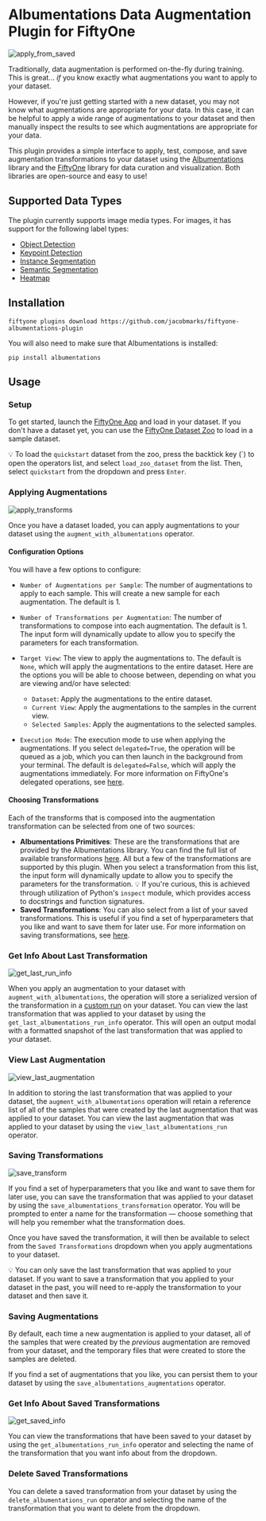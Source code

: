 # Albumentations Data Augmentation Plugin for FiftyOne

![apply_from_saved](https://github.com/jacobmarks/fiftyone-albumentations-plugin/assets/12500356/bd2014be-bec0-4f4d-a0bd-6709921b5bb9)

Traditionally, data augmentation is performed on-the-fly during training. This is great... *if* you know exactly what augmentations you want to apply to your dataset. 

However, if you're just getting started with a new dataset, you may not know what augmentations are appropriate for your data. In this case, it can be helpful to apply a wide range of augmentations to your dataset and then manually inspect the results to see which augmentations are appropriate for your data.

This plugin provides a simple interface to apply, test, compose, and save augmentation transformations to your dataset using the [Albumentations](https://albumentations.ai/docs/) library and the [FiftyOne](https://voxel51.com/docs/fiftyone/) library for data curation and visualization. Both libraries are open-source and easy to use!

## Supported Data Types

The plugin currently supports image media types. For images, it has support for the following label types:

- [Object Detection](https://docs.voxel51.com/user_guide/using_datasets.html#object-detection)
- [Keypoint Detection](https://docs.voxel51.com/user_guide/using_datasets.html#keypoints)
- [Instance Segmentation](https://docs.voxel51.com/user_guide/using_datasets.html#instance-segmentations)
- [Semantic Segmentation](https://docs.voxel51.com/user_guide/using_datasets.html#semantic-segmentation)
- [Heatmap](https://docs.voxel51.com/user_guide/using_datasets.html#heatmaps)

## Installation

```shell
fiftyone plugins download https://github.com/jacobmarks/fiftyone-albumentations-plugin
```

You will also need to make sure that Albumentations is installed:

```shell
pip install albumentations
```


## Usage

### Setup

To get started, launch the [FiftyOne App](https://docs.voxel51.com/user_guide/app.html) and load in your dataset. If you don't have a dataset yet, you can use the [FiftyOne Dataset Zoo](https://docs.voxel51.com/user_guide/dataset_zoo/index.html) to load in a sample dataset. 

💡 To load the `quickstart` dataset from the zoo, press the backtick key (\`) to open the operators list, and select `load_zoo_dataset` from the list. Then, select `quickstart` from the dropdown and press `Enter`.

### Applying Augmentations

![apply_transforms](https://github.com/jacobmarks/fiftyone-albumentations-plugin/assets/12500356/9ce12235-1043-4ff9-b9c4-0d2d050073e5)


Once you have a dataset loaded, you can apply augmentations to your dataset using the `augment_with_albumentations` operator. 

#### Configuration Options

You will have a few options to configure:

- `Number of Augmentations per Sample`: The number of augmentations to apply to each sample. This will create a new sample for each augmentation. The default is 1.
- `Number of Transformations per Augmentation`: The number of transformations to compose into each augmentation. The default is 1. 
The input form will dynamically update to allow you to specify the parameters for each transformation.
- `Target View`: The view to apply the augmentations to. The default is `None`, which will apply the augmentations to the entire dataset. Here are the options you will be able to choose between, depending on what you are viewing and/or have selected:

    - `Dataset`: Apply the augmentations to the entire dataset.
    - `Current View`: Apply the augmentations to the samples in the current view.
    - `Selected Samples`: Apply the augmentations to the selected samples.
- `Execution Mode`: The execution mode to use when applying the augmentations. If you select `delegated=True`, the operation will be queued as a job, which you can then launch in the background from your terminal. The default is `delegated=False`, which will apply the augmentations immediately. For more information on FiftyOne's delegated operations, see [here](https://docs.voxel51.com/plugins/using_plugins.html#delegated-operations).


#### Choosing Transformations

Each of the transforms that is composed into the augmentation transformation can be selected from one of two sources:

- **Albumentations Primitives**: These are the transformations that are provided by the Albumentations library. You can find the full list of available transformations [here](https://albumentations.ai/docs/api_reference/augmentations/transforms/). All but a few of the transformations are supported by this plugin. When you select a transformation from this list, the input form will dynamically update to allow you to specify the parameters for the transformation. 💡 If you're curious, this is achieved through utilization of Python's `inspect` module, which provides access to docstrings and function signatures.
- **Saved Transformations**: You can also select from a list of your saved transformations. This is useful if you find a set of hyperparameters that you like and want to save them for later use. For more information on saving transformations, see [here](#saving-transformations).

### Get Info About Last Transformation

![get_last_run_info](https://github.com/jacobmarks/fiftyone-albumentations-plugin/assets/12500356/103ef7aa-7f05-4d43-ae34-e8684268fa37)

When you apply an augmentation to your dataset with `augment_with_albumentations`, the operation will store a serialized version of the transformation in a [custom run](https://docs.voxel51.com/plugins/developing_plugins.html#storing-custom-runs) on your dataset. You can view the last transformation that was applied to your dataset by using the `get_last_albumentations_run_info` operator. This will open an output modal with a formatted snapshot of the last transformation that was applied to your dataset.

### View Last Augmentation

![view_last_augmentation](https://github.com/jacobmarks/fiftyone-albumentations-plugin/assets/12500356/12e0792d-71fc-489e-b951-fd11d6901c9e)

In addition to storing the last transformation that was applied to your dataset, the `augment_with_albumentations` operation will retain a reference list of all of the samples that were created by the last augmentation that was applied to your dataset. You can view the last augmentation that was applied to your dataset by using the `view_last_albumentations_run` operator.

### Saving Transformations

![save_transform](https://github.com/jacobmarks/fiftyone-albumentations-plugin/assets/12500356/9cce264a-b23a-4b20-bc87-de682dbdec98)

If you find a set of hyperparameters that you like and want to save them for later use, you can save the transformation that was applied to your dataset by using the `save_albumentations_transformation` operator. You will be prompted to enter a name for the transformation — choose something that will help you remember what the transformation does.

Once you have saved the transformation, it will then be available to select from the `Saved Transformations` dropdown when you apply augmentations to your dataset.

💡 You can only save the last transformation that was applied to your dataset. If you want to save a transformation that you applied to your dataset in the past, you will need to re-apply the transformation to your dataset and then save it.

### Saving Augmentations

By default, each time a new augmentation is applied to your dataset, all of the samples that were created by the *previous* augmentation are removed from your dataset, and the temporary files that were created to store the samples are deleted.

If you find a set of augmentations that you like, you can persist them to your dataset by using the `save_albumentations_augmentations` operator.

### Get Info About Saved Transformations

![get_saved_info](https://github.com/jacobmarks/fiftyone-albumentations-plugin/assets/12500356/296e0234-e75d-46a1-92ff-324b59ceb23b)

You can view the transformations that have been saved to your dataset by using the `get_albumentations_run_info` operator and selecting the name of the transformation that you want info about from the dropdown.

### Delete Saved Transformations

You can delete a saved transformation from your dataset by using the `delete_albumentations_run` operator and selecting the name of the transformation that you want to delete from the dropdown.


